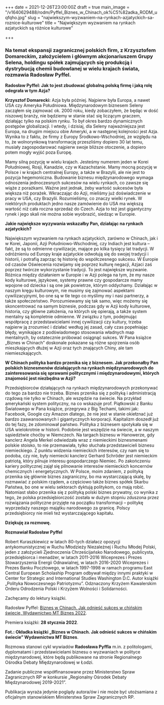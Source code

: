 +++
date = 2021-12-26T23:00:00Z
draft = true
main_image = "/v1640629488/rodm/Pyffel_Biznes_w_Chinach_ok%C5%82adka_RODM_uqfqho.jpg"
slug = "najwiekszym-wyzwaniem-na-rynkach-azjatyckich-sa-roznice-kulturowe"
title = "Największym wyzwaniem na rynkach azjatyckich są różnice kulturowe"

+++
### **Na temat ekspansji zagranicznej polskich firm, z Krzysztofem Domareckim, założycielem i głównym akcjonariuszem Grupy Selena, holdingu spółek zajmujących się produkcją i dystrybucją chemii budowlanej w wielu krajach świata, rozmawia Radosław Pyffel.**

**Radosław Pyffel: Jak to jest zbudować globalną polską firmę i jaką rolę odegrała w tym Azja?**

**Krzysztof Domarecki:** Azja była później. Najpierw była Europa, a nawet USA czy Ameryka Południowa. Międzynarodowym biznesem Seleny zacząłem się zajmować ok. 2000 roku, kiedy zobaczyłem, że będąc w dość niszowej branży, nie będziemy w stanie stać się liczącym graczem, działając tylko na polskim rynku. To był okres bardzo dynamicznych postępów globalizacji. I wtedy, i dzisiaj, dla Seleny najważniejsza jest Europa, na drugim miejscu obie Ameryki, a w następnej kolejności jest Azja. Wynika to z faktu, że firmy z Europy Środkowo-Wschodniej, ze względu na to, że wolnorynkową transformację przeszliśmy dopiero 30 lat temu, musiały zagospodarować najpierw swoje bliższe otoczenie, a dopiero potem mogły wyjść poza Europę.

Mamy silną pozycję w wielu krajach. Jesteśmy numerem jeden w Korei Południowej, Rosji, Kanadzie, czy w Kazachstanie. Mamy mocną pozycję w Polsce i w krajach centralnej Europy, a także w Brazylii, ale nie jest to pozycja hegemoniczna. Budowanie biznesu międzynarodowego wymaga odnoszenia jednoczesnych sukcesów na wielu rynkach, co zawsze się wiąże z porażkami. Ważne jest jednak, żeby wartość sukcesów była większa niż porażek. Wkraczając do Azji, mieliśmy już doświadczenie w pracy w USA, czy Brazylii. Rozumieliśmy, co znaczy wielki rynek. W niektórych produktach jedno nasze zamówienie do USA ma większą wartość niż cała roczna sprzedaż do Czech. Azja to też jest gigantyczny rynek i jego skali nie można sobie wyobrazić, siedząc w Europie.

**Jakie największe wyzywania wskazałby Pan, działając na rynkach azjatyckich?**

Największym wyzwaniem na rynkach azjatyckich, zarówno w Chinach, jak i w Korei, Japonii, Azji Południowo-Wschodniej, czy Indiach jest kultura – fakt, że są to odmienne cywilizacje, mające po kilka tysięcy lat tradycji. W odróżnieniu od Europy kraje azjatyckie odwołują się do swojej tradycji i historii, i potrafią zaprząc tę historię do współczesnego sukcesu. W Europie od czasów Oświecenia rozwijamy się poprzez kulturę negacji, Azjaci zaś poprzez twórcze wykorzystanie tradycji. To jest największe wyzwanie. Różnica między działaniem w Europie i w Azji polega na tym, że my nasze kody kulturowe, językowe, systemy prawne czy gospodarcze mamy wpojone od dziecka i są one jak powietrze, którym oddychamy. Działając w naszym kręgu kulturowym, nie musimy się zajmować aspektami cywilizacyjnymi, bo one są w tle tego co myślimy my i nasi partnerzy, a także społeczeństwo. Porozumiewamy się tak samo, więc możemy się skoncentrować na samym biznesie, podczas gdy w Azji kody kulturowe, historia, czy główne założenia, na których się opierają, a także system mentalny są kompletnie odmienne. W związku z tym, podejmując współpracę z przedstawicielami innej cywilizacji czy kultury, trzeba najpierw ją zrozumieć i działać według jej zasad, cały czas popełniając błędy, wynikające z podświadomego stosowania władnych map mentalnych, by ostatecznie próbować osiągnąć sukces. W Pana książce „Biznes w Chinach” doskonale pokazane są różne spojrzenia osób mieszkających dłużej w Azji oraz tych znających Chiny, ale tam niemieszkających.

**W Chinach polityka bardzo przenika się z biznesem. Jak przekonałby Pan polskich biznesmenów działających na rynkach międzynarodowych do zainteresowania się sprawami politycznymi i międzynarodowymi, których znajomość jest niezbędna w Azji?**

Przedsiębiorców działających na rynkach międzynarodowych przekonywać do tego za bardzo nie trzeba. Biznes przenika się z polityką i administracją rządową nie tylko w Chinach, ale wszędzie na świecie. Na przykład amerykański system polityczny, na co wskazuje prof. Piątkowski z Banku Światowego w Pana książce, przegrywa z Big Techami, takimi jak: Facebook, Google czy Amazon dlatego, że nie jest w stanie okiełznać już bardzo zaawansowanych i gigantycznych korporacji. Kapitalizm doszedł już do tej fazy, że zdominował państwo. Polityka z biznesem spotykała się w USA wielokrotnie w historii. Podobnie jest wszędzie na świecie, a w naszym sąsiedztwie choćby w Niemczech. Na targach biznesu w Hanowerze, gdy kanclerz Angela Merkel odwiedzała wraz z niemieckimi biznesmenami polskie stoisko, to nie przemawiała, tylko słuchała przedstawicieli biznesu niemieckiego. Z punktu widzenia niemieckich interesów, czy nam się to podoba, czy nie, były niemiecki kanclerz Gerhard Schröder jest niemieckim patriotą, który pilnuje interesu gospodarczego Niemiec. Po zakończeniu kariery politycznej zajął się pilnowanie interesów niemieckich koncernów chemicznych i energetycznych. W Polsce, moim zdaniem, z polityką przenika się głównie biznes zagraniczny, bo ma wystarczającą skalę, by rozmawiać z polskim rządem, a częściowo także biznes spółek Skarbu Państwa, bo one w wielu sektorach dyktują politykom, co mają robić. Natomiast słabo przenika się z polityką polski biznes prywatny, co wynika z tego, że polska przedsiębiorczość została w dużym stopniu zduszona przez rozwiązania polityczne przyjęte na początku transformacji – politykę wyprzedaży naszego majątku narodowego za granicę. Polscy przedsiębiorcy nie mieli też wystarczającego kapitału.

**Dziękuję za rozmowę.**

**Rozmawiał Radosław Pyffel**

Robert Kuraszkiewicz w latach 80-tych działacz opozycji antykomunistycznej w Ruchu Młodzieży Niezależnej i Ruchu Młodej Polski, jeden z założycieli Zjednoczenia Chrześcijańsko Narodowego, publicysta, przedsiębiorca i menadżer, w latach 2011-2016 Wiceprezes i Prezes Stowarzyszenia Energii Odnawialnej, w latach 2016-2020 Wiceprezes i Prezes Banku Pocztowego, w latach 1997-1998 w ramach programu East Central European Scholaship Program odbywał między innymi praktyki w Center for Strategic and International Studies Washington D.C. Autor książki „Polityka Nowoczesnego Patriotyzmu”. Odznaczony Krzyżem Kawalerskim Orderu Odrodzenia Polski i Krzyżem Wolności i Solidarności.

Zachęcamy do lektury książki.

Radosław Pyffel: [Biznes w Chinach. Jak odnieść sukces w chińskim świecie, Wydawnictwo MT Biznes 2022](https://bizneswchinach.pl/ "https://bizneswchinach.pl/").

Premiera książki: **28 stycznia 2022**. 

**Fot.: Okładka książki „Biznes w Chinach. Jak odnieść sukces w chińskim świecie” Wydawnictwa MT Biznes**. 

Rozmowa stanowi cykl wywiadów **Radosława Pyffla** m.in. z politologami, dyplomatami i przedstawicielami biznesu o wyzwaniach w polityce międzynarodowej, które będą publikowane na stronie Regionalnego Ośrodka Debaty Międzynarodowej w Łodzi.

Zadanie publiczne współfinansowane przez Ministerstwo Spraw Zagranicznych RP w konkursie „Regionalny Ośrodek Debaty Międzynarodowej 2019-2021”.

Publikacja wyraża jedynie poglądy autora/ów i nie może być utożsamiana z oficjalnym stanowiskiem Ministerstwa Spraw Zagranicznych RP.